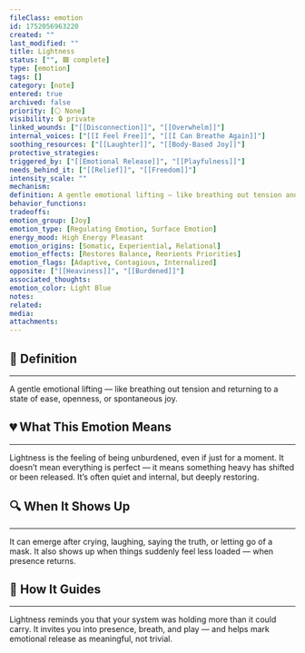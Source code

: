 ```yaml
---
fileClass: emotion
id: 1752056963220
created: ""
last_modified: ""
title: Lightness
status: ["", 🟩 complete]
type: [emotion]
tags: []
category: [note]
entered: true
archived: false
priority: [⚪ None]
visibility: 🔒 private
linked_wounds: ["[[Disconnection]]", "[[Overwhelm]]"]
internal_voices: ["[[I Feel Free]]", "[[I Can Breathe Again]]"]
soothing_resources: ["[[Laughter]]", "[[Body-Based Joy]]"]
protective_strategies: 
triggered_by: ["[[Emotional Release]]", "[[Playfulness]]"]
needs_behind_it: ["[[Relief]]", "[[Freedom]]"]
intensity_scale: ""
mechanism: 
definition: A gentle emotional lifting — like breathing out tension and returning to a state of ease, openness, or spontaneous joy.
behavior_functions: 
tradeoffs: 
emotion_group: [Joy]
emotion_type: [Regulating Emotion, Surface Emotion]
energy_mood: High Energy Pleasant
emotion_origins: [Somatic, Experiential, Relational]
emotion_effects: [Restores Balance, Reorients Priorities]
emotion_flags: [Adaptive, Contagious, Internalized]
opposite: ["[[Heaviness]]", "[[Burdened]]"]
associated_thoughts: 
emotion_color: Light Blue
notes: 
related: 
media: 
attachments: 
---
```


## 🧾 Definition
---
A gentle emotional lifting — like breathing out tension and returning to a state of ease, openness, or spontaneous joy.

## 💔 What This Emotion Means
---
Lightness is the feeling of being unburdened, even if just for a moment.
It doesn’t mean everything is perfect — it means something heavy has shifted or been released.
It’s often quiet and internal, but deeply restoring.

## 🔍 When It Shows Up
---
It can emerge after crying, laughing, saying the truth, or letting go of a mask.
It also shows up when things suddenly feel less loaded — when presence returns.

## 🧭 How It Guides
---
Lightness reminds you that your system was holding more than it could carry.
It invites you into presence, breath, and play — and helps mark emotional release as meaningful, not trivial.
